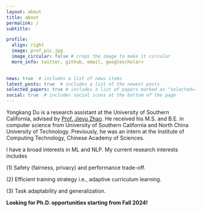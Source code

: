 ```yaml
---
layout: about
title: about
permalink: /
subtitle: 

profile:
  align: right
  image: prof_pic.jpg
  image_circular: false # crops the image to make it circular
  more_info: twitter, github, email, googlescholar>
    

news: true  # includes a list of news items
latest_posts: true  # includes a list of the newest posts
selected_papers: true # includes a list of papers marked as "selected={true}"
social: true  # includes social icons at the bottom of the page
---
```


Yongkang Du is a research assistant at the University of Southern California, advised by [Prof. Jieyu Zhao](https://jyzhao.net/index.html). He received his M.S. and B.E. in computer science from University of Southern California and North China University of Technology. Previously, he was an intern at the Institute of Computing Technology, Chinese Academy of Sciences.

I have a broad interests in ML and NLP. My current research interests includes

(1) Safety (fairness, privacy) and performance trade-off.

(2) Efficient training strategy i.e., adaptive curriculum learning.

(3) Task adaptability and generalization.


**Looking for Ph.D. opportunities starting from Fall 2024!**
